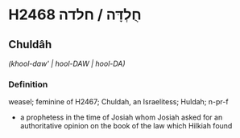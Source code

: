 # H2468 חֻלְדָּה / חלדה

## Chuldâh

_(khool-daw' | hool-DAW | hool-DA)_

### Definition

weasel; feminine of H2467; Chuldah, an Israelitess; Huldah; n-pr-f

- a prophetess in the time of Josiah whom Josiah asked for an authoritative opinion on the book of the law which Hilkiah found
